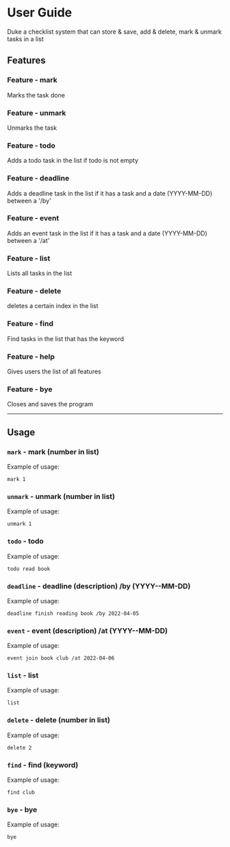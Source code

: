 # User Guide

Duke a checklist system that can store & save, add & delete, mark & unmark tasks in a list

## Features

### Feature - mark

Marks the task done

### Feature - unmark

Unmarks the task

### Feature - todo

Adds a todo task in the list if todo is not empty

### Feature - deadline

Adds a deadline task in the list if it has a task and a date (YYYY-MM-DD) between a '/by'

### Feature - event

Adds an event task in the list if it has a task and a date (YYYY-MM-DD) between a '/at'

### Feature - list

Lists all tasks in the list

### Feature - delete

deletes a certain index in the list

### Feature - find

Find tasks in the list that has the keyword

### Feature - help

Gives users the list of all features

### Feature - bye

Closes and saves the program

---------------------------------------------------

## Usage

### `mark` - mark (number in list)

Example of usage:

`mark 1`

### `unmark` - unmark (number in list)

Example of usage:

`unmark 1`

### `todo` - todo <description>

Example of usage:

`todo read book`

### `deadline` - deadline (description) /by (YYYY--MM-DD)

Example of usage:

`deadline finish reading book /by 2022-04-05`

### `event` - event (description) /at (YYYY--MM-DD)

Example of usage:

`event join book club /at 2022-04-06`

### `list` - list

Example of usage:

`list`

### `delete` - delete (number in list)

Example of usage:

`delete 2`

### `find` - find (keyword)

Example of usage:

`find club`

### `bye` - bye

Example of usage:

`bye`
